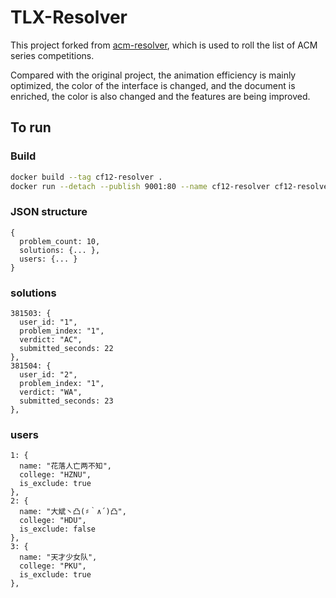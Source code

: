 # TLX-Resolver


This project forked from [acm-resolver](https://github.com/lixin-wei/acm-resolver), which is used to roll the list of ACM series competitions.

Compared with the original project, the animation efficiency is mainly optimized, the color of the interface is changed, and the document is enriched, the color is also changed and the features are being improved.

## To run

### Build

```bash
docker build --tag cf12-resolver .
docker run --detach --publish 9001:80 --name cf12-resolver cf12-resolver:latest
```

### JSON structure

```
{
  problem_count: 10,
  solutions: {... },
  users: {... }
}
```

### solutions

```
381503: {
  user_id: "1",
  problem_index: "1",
  verdict: "AC",
  submitted_seconds: 22
},
381504: {
  user_id: "2",
  problem_index: "1",
  verdict: "WA",
  submitted_seconds: 23
},
```

### users

```
1: {
  name: "花落人亡两不知",
  college: "HZNU",
  is_exclude: true
},
2: {
  name: "大斌丶凸(♯｀∧´)凸",
  college: "HDU",
  is_exclude: false
},
3: {
  name: "天才少女队",
  college: "PKU",
  is_exclude: true
},
```

